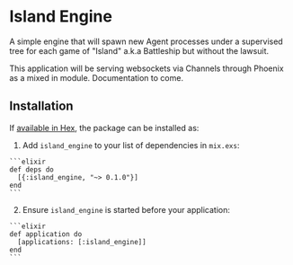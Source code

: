 # Island Engine

A simple engine that will spawn new Agent processes under a supervised tree
for each game of "Island" a.k.a Battleship but without the lawsuit.

This application will be serving websockets via Channels through Phoenix as a mixed in module.  Documentation to come.

## Installation

If [available in Hex](https://hex.pm/docs/publish), the package can be installed as:

  1. Add `island_engine` to your list of dependencies in `mix.exs`:

    ```elixir
    def deps do
      [{:island_engine, "~> 0.1.0"}]
    end
    ```

  2. Ensure `island_engine` is started before your application:

    ```elixir
    def application do
      [applications: [:island_engine]]
    end
    ```
